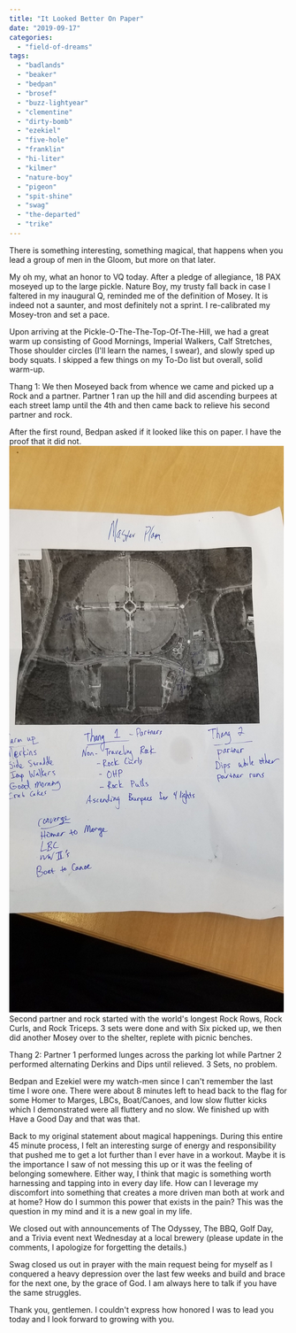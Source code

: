 ```yaml
---
title: "It Looked Better On Paper"
date: "2019-09-17"
categories: 
  - "field-of-dreams"
tags: 
  - "badlands"
  - "beaker"
  - "bedpan"
  - "brosef"
  - "buzz-lightyear"
  - "clementine"
  - "dirty-bomb"
  - "ezekiel"
  - "five-hole"
  - "franklin"
  - "hi-liter"
  - "kilmer"
  - "nature-boy"
  - "pigeon"
  - "spit-shine"
  - "swag"
  - "the-departed"
  - "trike"
---
```


There is something interesting, something magical, that happens when you lead a group of men in the Gloom, but more on that later.

My oh my, what an honor to VQ today. After a pledge of allegiance, 18 PAX moseyed up to the large pickle. Nature Boy, my trusty fall back in case I faltered in my inaugural Q, reminded me of the definition of Mosey. It is indeed not a saunter, and most definitely not a sprint. I re-calibrated my Mosey-tron and set a pace.

Upon arriving at the Pickle-O-The-The-Top-Of-The-Hill, we had a great warm up consisting of Good Mornings, Imperial Walkers, Calf Stretches, Those shoulder circles (I'll learn the names, I swear), and slowly sped up body squats. I skipped a few things on my To-Do list but overall, solid warm-up.

Thang 1: We then Moseyed back from whence we came and picked up a Rock and a partner. Partner 1 ran up the hill and did ascending burpees at each street lamp until the 4th and then came back to relieve his second partner and rock.

After the first round, Bedpan asked if it looked like this on paper. I have the proof that it did not. ![](images/20190917_110931-e1568733846546.jpg)Second partner and rock started with the world's longest Rock Rows, Rock Curls, and Rock Triceps. 3 sets were done and with Six picked up, we then did another Mosey over to the shelter, replete with picnic benches.

Thang 2: Partner 1 performed lunges across the parking lot while Partner 2 performed alternating Derkins and Dips until relieved. 3 Sets, no problem.

Bedpan and Ezekiel were my watch-men since I can't remember the last time I wore one. There were about 8 minutes left to head back to the flag for some Homer to Marges, LBCs, Boat/Canoes, and low slow flutter kicks which I demonstrated were all fluttery and no slow. We finished up with Have a Good Day and that was that.

Back to my original statement about magical happenings. During this entire 45 minute process, I felt an interesting surge of energy and responsibility that pushed me to get a lot further than I ever have in a workout. Maybe it is the importance I saw of not messing this up or it was the feeling of belonging somewhere. Either way, I think that magic is something worth harnessing and tapping into in every day life. How can I leverage my discomfort into something that creates a more driven man both at work and at home? How do I summon this power that exists in the pain? This was the question in my mind and it is a new goal in my life.

We closed out with announcements of The Odyssey, The BBQ, Golf Day, and a Trivia event next Wednesday at a local brewery (please update in the comments, I apologize for forgetting the details.)

Swag closed us out in prayer with the main request being for myself as I conquered a heavy depression over the last few weeks and build and brace for the next one, by the grace of God. I am always here to talk if you have the same struggles.

Thank you, gentlemen. I couldn't express how honored I was to lead you today and I look forward to growing with you.
